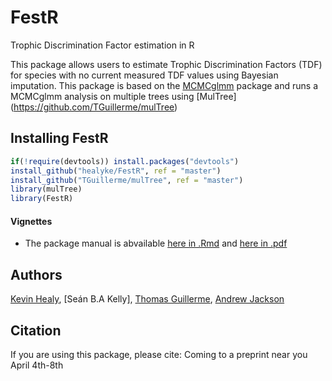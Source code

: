 # FestR
Trophic Discrimination Factor estimation in R

This package allows users to estimate Trophic Discrimination Factors (TDF) for species with no current measured TDF values using Bayesian imputation. 
This package is based on the [MCMCglmm](http://cran.r-project.org/web/packages/MCMCglmm/index.html) package
and runs a MCMCglmm analysis on multiple trees using [MulTree] (https://github.com/TGuillerme/mulTree)

## Installing FestR
```r
if(!require(devtools)) install.packages("devtools")
install_github("healyke/FestR", ref = "master")
install_github("TGuillerme/mulTree", ref = "master")
library(mulTree)
library(FestR)
```

#### Vignettes
*  The package manual is abvailable [here in .Rmd](https://github.com/healyke/FestR/blob/master/vingettes/Introduction-to-FestR.Rmd) and [here in .pdf](https://github.com/healyke/FestR/blob/master/vingettes/Introduction-to-FestR.pdf)


Authors
-------
[Kevin Healy](http://healyke.github.io), [Seán B.A Kelly], [Thomas Guillerme](http://tguillerme.github.io), [Andrew Jackson](https://github.com/AndrewLJackson)

Citation
-------
If you are using this package, please cite: Coming to a preprint near you April 4th-8th
